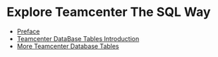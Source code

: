 # Explore Teamcenter The SQL Way
* [Preface][_preface]
* [Teamcenter DataBase Tables Introduction ][_tctables1]
* [More Teamcenter Database Tables ][_tctables2]

[_preface]: https://github.com/pawanit17/Exploring-Teamcenter-The-SQL-Way/wiki/Preface
[_tctables1]: https://github.com/pawanit17/Exploring-Teamcenter-The-SQL-Way/wiki/Basic-Teamcenter-Tables-Of-Interest
[_tctables2]: https://github.com/pawanit17/Exploring-Teamcenter-The-SQL-Way/wiki/More-Teamcenter-Tables
